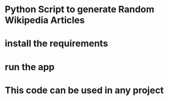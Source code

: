 # Python Script to generate Random Wikipedia Articles
  # install the requirements
  # run the app
  # This code can be used in any project

